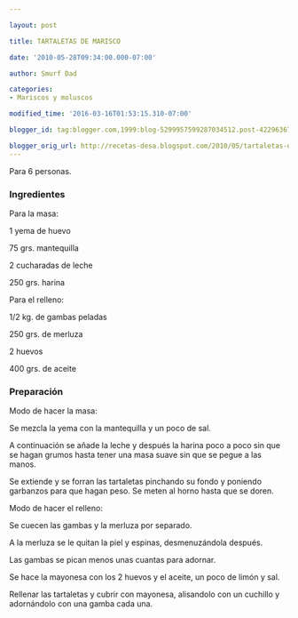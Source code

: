 ```yaml
---

layout: post

title: TARTALETAS DE MARISCO

date: '2010-05-28T09:34:00.000-07:00'

author: Smurf Dad

categories:
- Mariscos y moluscos

modified_time: '2016-03-16T01:53:15.310-07:00'

blogger_id: tag:blogger.com,1999:blog-5299957599287034512.post-4229636768450481999

blogger_orig_url: http://recetas-desa.blogspot.com/2010/05/tartaletas-de-marisco.html
---
```


Para 6 personas.

<h3>Ingredientes</h3>

Para la masa:

1 yema de huevo

75 grs. mantequilla

2 cucharadas de leche

250 grs. harina

Para el relleno:

1/2 kg. de gambas peladas

250 grs. de merluza

2 huevos

400 grs. de aceite

<h3>Preparación</h3>

Modo de hacer la masa:

Se mezcla la yema con la mantequilla y un poco de sal.

A continuación se añade la leche y después la harina poco a poco sin que se hagan grumos hasta tener una masa suave sin que se pegue a las manos.

Se extiende y se forran las tartaletas pinchando su fondo y poniendo garbanzos para que hagan peso. Se meten al horno hasta que se doren.

Modo de hacer el relleno:

Se cuecen las gambas y la merluza por separado.

A la merluza se le quitan la piel y espinas, desmenuzándola después.

Las gambas se pican menos unas cuantas para adornar.

Se hace la mayonesa con los 2 huevos y el aceite, un poco de limón y sal.

Rellenar las tartaletas y cubrir con mayonesa, alisandolo con un cuchillo y adornándolo con una gamba cada una.